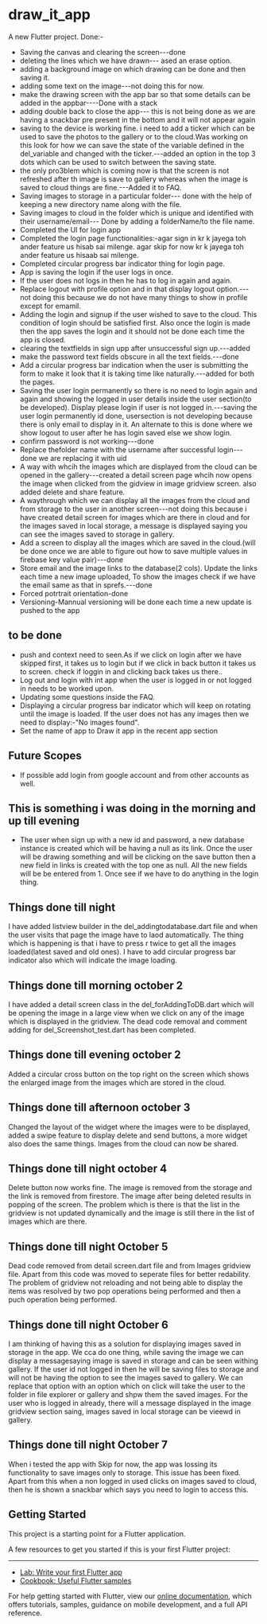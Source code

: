 # draw_it_app

A new Flutter project.
Done:-
* Saving the canvas and clearing the screen---done
* deleting the lines which we have drawn--- ased an erase option.
* adding a background image on which drawing can be done and then saving it.
* adding some text on the image---not doing this for now.
* make the drawing screen with the app bar so that some details can be added in the appbar----Done with a stack
* adding double back to close the app--- this is not being done as we are having a snackbar pre present in the bottom and it will not appear again
* saving to the device is working fine. i need to add a ticker which can be used to save the photos to the gallery or to the cloud.Was working on this look for how we can save the state of the variable defined in the del_variable and changed with the ticker.---added an option in the top 3 dots which can be used to switch between the saving state.
* the only pro3blem which is coming now is that the screen is not refreshed after th image is save to gallery whereas when the image is saved to cloud things are fine.---Added it to FAQ.
* Saving images to storage in a particular folder--- done with the help of keeping a new directory name along with the file.
* Saving images to cloud in the folder which is unique and identified with their username/email--- Done by adding a folderName/to the file name.
* Completed the UI for login app
* Completed the login page functionalities:-agar sign in kr k jayega toh ander feature us hisab sai milenge. agar skip for now kr k jayega toh ander feature us hisaab sai milenge.
* Completed circular progress bar indicator thing for login page.
* App is saving the login if the user logs in once.
* If the user does not logs in then he has to log in again and again.
* Replace logout with profile option and in that display logout option.---not doing this because we do not have many things to show in profile except for emamil.
* Adding the login and signup if the user wished to save to the cloud. This condition of login should be satisfied first. Also once the login is made then the app saves the login and it should not be done each time the app is closed.
* clearing the textfields in sign upp after unsuccessful sign up.---added
* make the password text fields obscure in all the text fields.---done
* Add a circular progress bar indication when the user is submitting the form to make it look that it is taking time like naturally.---added for both the pages.
* Saving the user login permanently so there is no need to login again and again and showing the logged in user details inside the user section(to be developed). Display please login if user is not logged in.---saving the user login permanently id done, usersection is not developing because there is only email to display in it. An alternate to this is done where we show logout to user after he has login saved else we show login.
* confirm password is not working---done
* Replace thefolder name with the username after successful login---done we are replacing it with uid
* A way with whcih the images which are displayed from the cloud can be opened in the gallery---created a detail screen page whcih now opens the image when clicked from the gidview in image gridview screen. also added delete and share feature.
* A waythrough which we can display all the images from the cloud and from storage to the user in another screen---not doing this because i have created detail screen for images which are there in cloud and for the images saved in local storage, a message is displayed saying you can see the images saved to storage in gallery.
* Add a screen to display all the images which are saved in the cloud.(will be done once we are able to figure out how to save multiple values in firebase key value pair)---done
* Store email and the image links to the
database(2 cols). Update the links each
time a new image uploaded, To  show the
images check if we have the email same
as that in sprefs.---done
* Forced potrtrait orientation-done
* Versioning-Mannual versioning will be done each time a new update is pushed to the app

## to be done
* push and context need to seen.As if we click on login after we have skipped first, it takes us to login but if we click in back button it takes us to screen. check if loggin in and clicking back takes us there..
* Log out and login with int app when the user is logged in or not logged in needs to be worked upon.
* Updating some questions inside the FAQ.
* Displaying a circular progress bar indicator which will keep on rotating until the image is loaded. If the user does not has any images then we need to display:-"No images found".
* Set the name of app to Draw it app in the recent app section

## Future Scopes
* If possible add login from google account and from other accounts as well.

## This is something i was doing in the morning and up till evening
* The user when sign up with a new id and password, a new database instance is created which will be having a null as its link. Once the user will be drawing something and will be clicking on the save button then a new field in links is created with the top one as null. All the new fields will be be entered from 1. Once see if we have to do anything in the login thing.

## Things done till night
I have added listview builder in the del_addingtodatabase.dart file and when the user visits that page the image have to laod automatically. The thing which is happening is that i have to press r twice to get all the images loaded(latest saved and old ones). I have to add circular progress bar indicator also which will indicate the image loading.

## Things done till morning october 2
I have added a detail screen class in the del_forAddingToDB.dart which will be opening the image in a large view when we click on any of the image which is displayed in the gridview. The dead code removal and comment adding for del_Screenshot_test.dart has been completed.

## Things done till evening october 2
Added a circular cross button on the top right on the screen which shows the enlarged image from the images which are stored in the cloud.

## Things done till afternoon october 3
Changed the layout of the widget where the images were to be displayed, added a swipe feature to display delete and send buttons, a more widget also does the same things. Images from the cloud can now be shared.

## Things done till night october 4
Delete button now works fine. The image is removed from the storage and the link is removed from firestore. The image after being deleted results in popping of the screen. The problem which is there is that the list in the gridview is not updated dynamically and the image is still there in the list of images which are there.

## Things done till night October 5
Dead code removed from detail screen.dart file and from Images gridview file. Apart from this code was moved to seperate files for better redability. The problem of gridview not reloading and not being able to display the items was resolved by two pop operations being performed and then a puch operation being performed.

## Things done till night October 6
I am thinking of having this as a solution for displaying images saved in storage in the app. We cca do one thing, while saving the image we can display a messagesaying image is saved in storage and can be seen withing gallery. If the user id not logged in then he will be saving files to storage and will not be having the option to see the images saved to gallery. We can replace that option with an option which on click will take the user to the folder in file explorer or gallery and shpw them the saved images.
For the user who is logged in already, there will a message displayed in the image gridview section saing, images saved in local storage can be vieewd in gallery.

## Things done till night October 7
When i tested the app with Skip for now, the app was lossing its functionality to save images only to storage. This issue has been fixed. Apart from this when a non logged in used clicks on images saved to cloud, then he is shown a snackbar which says you need to login to access this.

## Getting Started

This project is a starting point for a Flutter application.

A few resources to get you started if this is your first Flutter project:
****
- [Lab: Write your first Flutter app](https://flutter.dev/docs/get-started/codelab)
- [Cookbook: Useful Flutter samples](https://flutter.dev/docs/cookbook)

For help getting started with Flutter, view our
[online documentation](https://flutter.dev/docs), which offers tutorials,
samples, guidance on mobile development, and a full API reference.
